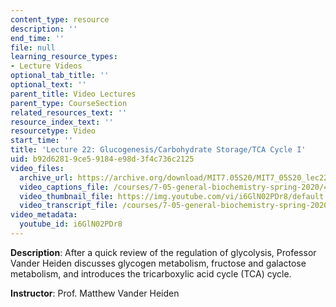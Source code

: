 ```yaml
---
content_type: resource
description: ''
end_time: ''
file: null
learning_resource_types:
- Lecture Videos
optional_tab_title: ''
optional_text: ''
parent_title: Video Lectures
parent_type: CourseSection
related_resources_text: ''
resource_index_text: ''
resourcetype: Video
start_time: ''
title: 'Lecture 22: Glucogenesis/Carbohydrate Storage/TCA Cycle I'
uid: b92d6281-9ce5-9184-e98d-3f4c736c2125
video_files:
  archive_url: https://archive.org/download/MIT7.05S20/MIT7_05S20_lec22_300k.mp4
  video_captions_file: /courses/7-05-general-biochemistry-spring-2020/4c815accb9ae562b8d067380487e113c_i6GlN02PDr8.vtt
  video_thumbnail_file: https://img.youtube.com/vi/i6GlN02PDr8/default.jpg
  video_transcript_file: /courses/7-05-general-biochemistry-spring-2020/f82afe662f46019214e070041543dabe_i6GlN02PDr8.pdf
video_metadata:
  youtube_id: i6GlN02PDr8
---
```


**Description**: After a quick review of the regulation of glycolysis, Professor Vander Heiden discusses glycogen metabolism, fructose and galactose metabolism, and introduces the tricarboxylic acid cycle (TCA) cycle. 

**Instructor**: Prof. Matthew Vander Heiden